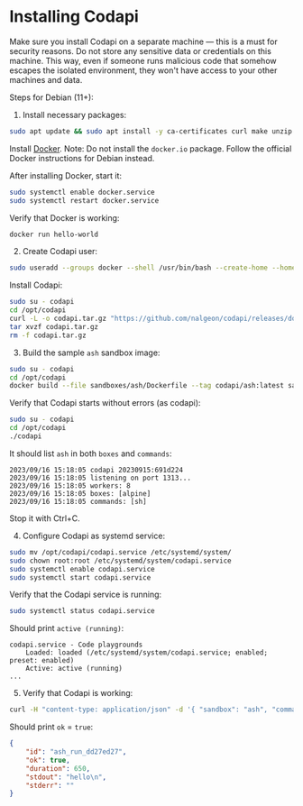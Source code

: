 # Installing Codapi

Make sure you install Codapi on a separate machine — this is a must for security reasons. Do not store any sensitive data or credentials on this machine. This way, even if someone runs malicious code that somehow escapes the isolated environment, they won't have access to your other machines and data.

Steps for Debian (11+):

1. Install necessary packages:

```sh
sudo apt update && sudo apt install -y ca-certificates curl make unzip
```

Install [Docker](https://docs.docker.com/engine/install/debian/). Note: Do not install the `docker.io` package. Follow the official Docker instructions for Debian instead.

After installing Docker, start it:

```sh
sudo systemctl enable docker.service
sudo systemctl restart docker.service
```

Verify that Docker is working:

```sh
docker run hello-world
```

2. Create Codapi user:

```sh
sudo useradd --groups docker --shell /usr/bin/bash --create-home --home /opt/codapi codapi
```

Install Codapi:

```sh
sudo su - codapi
cd /opt/codapi
curl -L -o codapi.tar.gz "https://github.com/nalgeon/codapi/releases/download/v0.12.0/codapi_0.12.0_linux_amd64.tar.gz"
tar xvzf codapi.tar.gz
rm -f codapi.tar.gz
```

3. Build the sample `ash` sandbox image:

```sh
sudo su - codapi
cd /opt/codapi
docker build --file sandboxes/ash/Dockerfile --tag codapi/ash:latest sandboxes/ash
```

Verify that Codapi starts without errors (as codapi):

```sh
sudo su - codapi
cd /opt/codapi
./codapi
```

It should list `ash` in both `boxes` and `commands`:

```
2023/09/16 15:18:05 codapi 20230915:691d224
2023/09/16 15:18:05 listening on port 1313...
2023/09/16 15:18:05 workers: 8
2023/09/16 15:18:05 boxes: [alpine]
2023/09/16 15:18:05 commands: [sh]
```

Stop it with Ctrl+C.

4. Configure Codapi as systemd service:

```sh
sudo mv /opt/codapi/codapi.service /etc/systemd/system/
sudo chown root:root /etc/systemd/system/codapi.service
sudo systemctl enable codapi.service
sudo systemctl start codapi.service
```

Verify that the Codapi service is running:

```sh
sudo systemctl status codapi.service
```

Should print `active (running)`:

```
codapi.service - Code playgrounds
    Loaded: loaded (/etc/systemd/system/codapi.service; enabled; preset: enabled)
    Active: active (running)
...
```

5. Verify that Codapi is working:

```sh
curl -H "content-type: application/json" -d '{ "sandbox": "ash", "command": "run", "files": {"": "echo hello" }}' http://localhost:1313/v1/exec
```

Should print `ok` = `true`:

```json
{
    "id": "ash_run_dd27ed27",
    "ok": true,
    "duration": 650,
    "stdout": "hello\n",
    "stderr": ""
}
```
